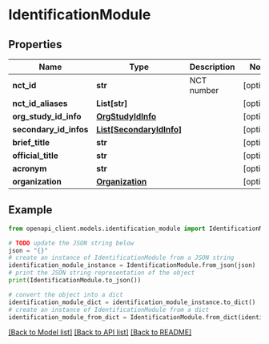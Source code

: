 # IdentificationModule


## Properties

Name | Type | Description | Notes
------------ | ------------- | ------------- | -------------
**nct_id** | **str** | NCT number | [optional] 
**nct_id_aliases** | **List[str]** |  | [optional] 
**org_study_id_info** | [**OrgStudyIdInfo**](OrgStudyIdInfo.md) |  | [optional] 
**secondary_id_infos** | [**List[SecondaryIdInfo]**](SecondaryIdInfo.md) |  | [optional] 
**brief_title** | **str** |  | [optional] 
**official_title** | **str** |  | [optional] 
**acronym** | **str** |  | [optional] 
**organization** | [**Organization**](Organization.md) |  | [optional] 

## Example

```python
from openapi_client.models.identification_module import IdentificationModule

# TODO update the JSON string below
json = "{}"
# create an instance of IdentificationModule from a JSON string
identification_module_instance = IdentificationModule.from_json(json)
# print the JSON string representation of the object
print(IdentificationModule.to_json())

# convert the object into a dict
identification_module_dict = identification_module_instance.to_dict()
# create an instance of IdentificationModule from a dict
identification_module_from_dict = IdentificationModule.from_dict(identification_module_dict)
```
[[Back to Model list]](../README.md#documentation-for-models) [[Back to API list]](../README.md#documentation-for-api-endpoints) [[Back to README]](../README.md)



